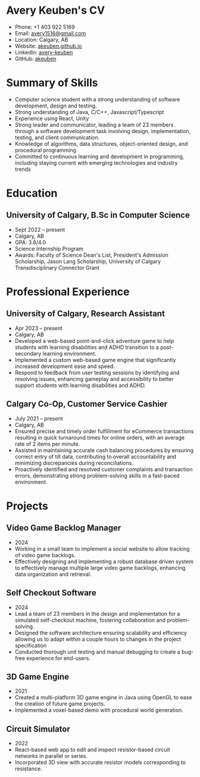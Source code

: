 # Avery Keuben's CV

- Phone: +1 403 922 5169
- Email: [avery1516@gmail.com](mailto:avery1516@gmail.com)
- Location: Calgary, AB
- Website: [akeuben.github.io](https://akeuben.github.io/)
- LinkedIn: [avery-keuben](https://linkedin.com/in/avery-keuben)
- GitHub: [akeuben](https://github.com/akeuben)


# Summary of Skills

- Computer science student with a strong understanding of software development, design and testing.
- Strong understanding of Java, C/C++, Javascript/Typescript
- Experience using React, Unity
- Strong leader and communicator, leading a team of 23 members through a software development task involving design, implementation, testing, and client communication.
- Knowledge of algorithms, data structures, object-oriented design, and procedural programming
- Committed to continuous learning and development in programming, including staying current with emerging technologies and industry trends
# Education

## University of Calgary, B.Sc in Computer Science

- Sept 2022 – present
- Calgary, AB
- GPA: 3.8/4.0
- Science Internship Program
- Awards: Faculty of Science Dean's List, President's Admission Scholarship, Jason Lang Scholarship, University of Calgary Transdisciplinary Connector Grant

# Professional Experience

## University of Calgary, Research Assistant

- Apr 2023 – present
- Calgary, AB
- Developed a web-based point-and-click adventure game to help students with learning disabilities and ADHD transition to a post-secondary learning environment.
- Implemented a custom web-based game engine that significantly increased development ease and speed.
- Respond to feedback from user testing sessions by identifying and resolving issues, enhancing gameplay and accessibility to better support students with learning disabilities and ADHD.

## Calgary Co-Op, Customer Service Cashier

- July 2021 – present
- Calgary, AB
- Ensured precise and timely order fulfillment for eCommerce transactions resulting in quick turnaround times for online orders, with an average rate of 2 items per minute.
- Assisted in maintaining accurate cash balancing procedures by ensuring correct entry of till data, contributing to overall accountability and minimizing discrepancies during reconciliations.
- Proactively identified and resolved customer complaints and transaction errors, demonstrating strong problem-solving skills in a fast-paced environment.

# Projects

## Video Game Backlog Manager

- 2024
- Working in a small team to implement a social website to allow tracking of video game backlogs.
- Effectively designing and implementing a robust database driven system to effectively manage multiple large video game backlogs, enhancing data organization and retrieval.

## Self Checkout Software

- 2024
- Lead a team of 23 members in the design and implementation for a simulated self-checkout machine, fostering collaboration and problem-solving.
- Designed the software architecture ensuring scalability and efficiency allowing us to adapt within a couple hours to changes in the project specification
- Conducted thorough unit testing and manual debugging to create a bug-free experience for end-users.

## 3D Game Engine

- 2021
- Created a multi-platform 3D game engine in Java using OpenGL to ease the creation of future game projects.
- Implemented a voxel-based demo with procedural world generation.

## Circuit Simulator

- 2022
- React-based web app to edit and inspect resistor-based circuit networks in parallel or series.
- Incorporated 3D view with accurate resistor models corresponding to resistance.

